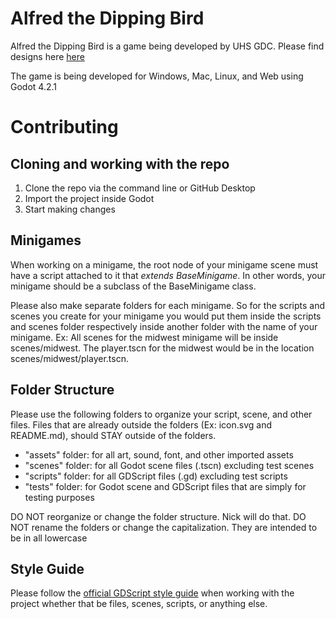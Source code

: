 # Alfred the Dipping Bird
Alfred the Dipping Bird is a game being developed by UHS GDC. Please find designs here [here](https://drive.google.com/drive/folders/1lnitsR1zWVWEHTpg9e8AgMcp_j1iRgpz)

The game is being developed for Windows, Mac, Linux, and Web using Godot 4.2.1

# Contributing
## Cloning and working with the repo
1. Clone the repo via the command line or GitHub Desktop
2. Import the project inside Godot
3. Start making changes
## Minigames
When working on a minigame, the root node of your minigame scene must have a script attached to it that *extends BaseMinigame*. In other words, your minigame should be a subclass of the BaseMinigame class.

Please also make separate folders for each minigame. So for the scripts and scenes you create for your minigame you would put them inside the scripts and scenes folder respectively inside another folder with the name of your minigame. Ex: All scenes for the midwest minigame will be inside scenes/midwest. The player.tscn for the midwest would be in the location scenes/midwest/player.tscn.
## Folder Structure
Please use the following folders to organize your script, scene, and other files. Files that are already outside the folders (Ex: icon.svg and README.md), should STAY outside of the folders.

- "assets" folder: for all art, sound, font, and other imported assets
- "scenes" folder: for all Godot scene files (.tscn) excluding test scenes
- "scripts" folder: for all GDScript files (.gd) excluding test scripts
- "tests" folder: for Godot scene and GDScript files that are simply for testing purposes

DO NOT reorganize or change the folder structure. Nick will do that. DO NOT rename the folders or change the capitalization. They are intended to be in all lowercase
## Style Guide
Please follow the [official GDScript style guide](https://docs.godotengine.org/en/stable/tutorials/scripting/gdscript/gdscript_styleguide.html) when working with the project whether that be files, scenes, scripts, or anything else.

